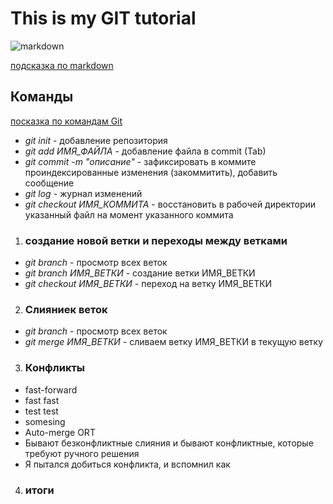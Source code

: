 # This is my GIT tutorial

![markdown](https://miro.medium.com/max/900/1*sSi5LWkfxZHNVuDLs2j2ug.png)

[подсказка по markdown](https://github.com/OlgaVlasova/markdown-doc/blob/master/README.md#Links "попробовать позже")

## **Команды**

[посказка по командам Git](https://github.com/cyberspacedk/Git-commands "внимательно изучить")

* *git init* - добавление репозитория
* *git add ИМЯ_ФАЙЛА* - добавление файла в commit (Tab)
* *git commit -m "описание"* - зафиксировать в коммите проиндексированные изменения (закоммитить), добавить сообщение
* *git log* - журнал изменений
* *git checkout ИМЯ_КОММИТА* - восстановить в рабочей директории указанный файл на момент указанного коммита

1. ### создание новой ветки и переходы между ветками
* *git branch* - просмотр всех веток
* *git branch ИМЯ_ВЕТКИ* - создание ветки ИМЯ_ВЕТКИ
* *git checkout ИМЯ_ВЕТКИ* - переход на ветку ИМЯ_ВЕТКИ

2. ### Слияниек веток
* *git branch* - просмотр всех веток
* *git merge ИМЯ_ВЕТКИ*  - сливаем ветку ИМЯ_ВЕТКИ в текущую ветку

3. ### Конфликты
* fast-forward
* fast fast 
* test test 
* somesing
* Auto-merge ORT
* Бывают безконфликтные слияния и бывают конфликтные, которые требуют ручного решения
* Я пытался добиться конфликта, и вспомнил как

4. ### итоги
